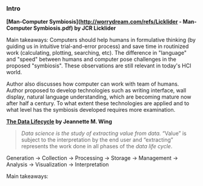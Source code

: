 ### Intro

**[Man-Computer Symbiosis](http://worrydream.com/refs/Licklider - Man-Computer Symbiosis.pdf) by JCR Licklider**

Main takeaways: Computers should help humans in formulative thinking (by guiding us in intuitive trial-and-error process) and save time in routinized work (calculating, plotting, searching, etc). The difference in "language" and "speed" between humans and computer pose challenges in the proposed "symbiosis". These observations are still relevant in today's HCI world.

Author also discusses how computer can work with team of humans. Author proposed to develop technologies such as writing interface, wall display, natural language understanding, which are becoming mature now after half a century. To what extent these technologies are applied and to what level has the symbiosis developed requires more examination.

**[The Data Lifecycle](https://hdsr.mitpress.mit.edu/pub/577rq08d/release/3) by Jeannette M. Wing**

> *Data science is the study of extracting value from data.* “Value” is subject to the interpretation by the end user and “extracting” represents the work done in all phases of the *data life cycle*.

Generation -> Collection  -> Processing  -> Storage  -> Management  -> Analysis  -> Visualization -> Interpretation

Main takeaways: 